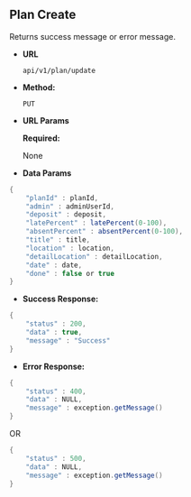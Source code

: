 
**Plan Create**
----
   Returns success message or error message.

* **URL**

  `api/v1/plan/update`

* **Method:**

  `PUT`
  
* **URL Params**
   
   **Required:**
  
   None
   
* **Data Params**
```java
{
    "planId" : planId,
    "admin" : adminUserId,
    "deposit" : deposit,
    "latePercent" : latePercent(0-100),
    "absentPercent" : absentPercent(0-100),
    "title" : title,
    "location" : location,
    "detailLocation" : detailLocation,
    "date" : date,
    "done" : false or true
}
```

  

* **Success Response:**

```java
{
    "status" : 200,
    "data" : true,
    "message" : "Success"
}
```

* **Error Response:**

```java
{
    "status" : 400,
    "data" : NULL,
    "message" : exception.getMessage()
}
```

OR

```java
{
    "status" : 500,
    "data" : NULL,
    "message" : exception.getMessage()
}
```

